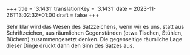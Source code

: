 +++
title = '3.1431'
translationKey = '3.1431'
date = 2023-11-26T13:02:32+01:00
draft = false
+++

Sehr klar wird das Wesen des Satzzeichens, wenn wir es uns, statt aus Schriftzeichen, aus räumlichen Gegenständen (etwa Tischen, Stühlen, Büchern) zusammengesetzt denken.
Die gegenseitige räumliche Lage dieser Dinge drückt dann den Sinn des Satzes aus.
